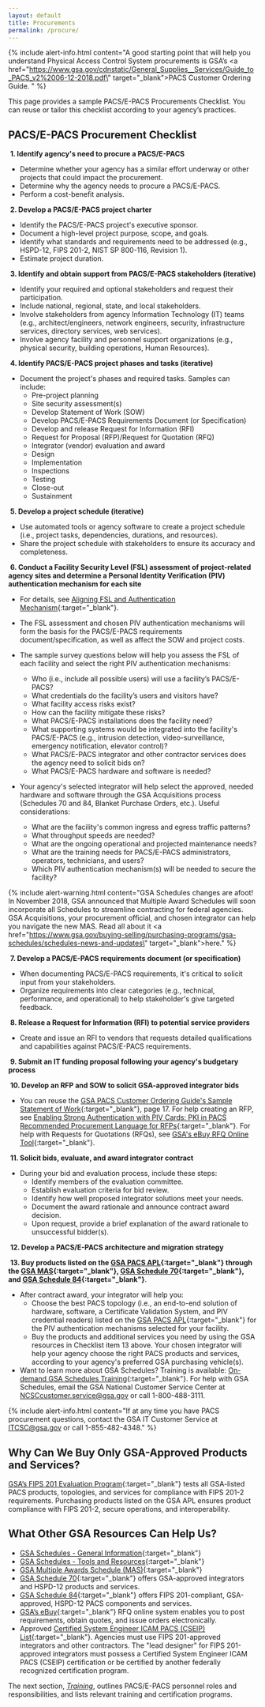 ```yaml
---
layout: default
title: Procurements
permalink: /procure/
---
```


{% include alert-info.html content="A good starting point that will help you understand Physical Access Control System procurements is GSA’s <a href=\"https://www.gsa.gov/cdnstatic/General_Supplies__Services/Guide_to_PACS_v2%2006-12-2018.pdf\" target=\"_blank\">PACS Customer Ordering Guide. </a>" %}

This page provides a sample PACS/E-PACS Procurements Checklist. You can reuse or tailor this checklist according to your agency’s practices.

## PACS/E-PACS Procurement Checklist 
<i class="fa fa-check-square-o"></i> &nbsp;**1. Identify agency's need to procure a PACS/E-PACS**
- Determine whether your agency has a similar effort underway or other projects that could impact the procurement.
- Determine why the agency needs to procure a PACS/E-PACS. 
- Perform a cost-benefit analysis. 

<i class="fa fa-check-square-o"></i> &nbsp;**2. Develop a PACS/E-PACS project charter** 
- Identify the PACS/E-PACS project's executive sponsor.
- Document a high-level project purpose, scope, and goals. 
- Identify what standards and requirements need to be addressed (e.g., HSPD-12, FIPS 201-2, NIST SP 800-116, Revision 1).
- Estimate project duration.

<i class="fa fa-check-square-o"></i> &nbsp;**3. Identify and obtain support from PACS/E-PACS stakeholders (iterative)**
- Identify your required and optional stakeholders and request their participation.
- Include national, regional, state, and local stakeholders.
- Involve stakeholders from agency Information Technology (IT) teams (e.g., architect/engineers, network engineers, security, infrastructure services, directory services, web services).
- Involve agency facility and personnel support organizations (e.g., physical security, building operations, Human Resources). 

<i class="fa fa-check-square-o"></i> &nbsp;**4. Identify PACS/E-PACS project phases and tasks (iterative)**
- Document the project's phases and required tasks. Samples can include:
    -	Pre-project planning
    -	Site security assessment(s)
    -	Develop Statement of Work (SOW)
    -   Develop PACS/E-PACS Requirements Document (or Specification)
    -	Develop and release Request for Information (RFI) 
    -	Request for Proposal (RFP)/Request for Quotation (RFQ)  
    -	Integrator (vendor) evaluation and award
    -   Design
    -   Implementation
    -   Inspections
    -   Testing
    -	Close-out
    -	Sustainment

<i class="fa fa-check-square-o"></i> &nbsp;**5. Develop a project schedule (iterative)**
- Use automated tools or agency software to create a project schedule (i.e., project tasks, dependencies, durations, and resources).
- Share the project schedule with stakeholders to ensure its accuracy and completeness.

<i class="fa fa-check-square-o"></i> &nbsp;**6. Conduct a Facility Security Level (FSL) assessment of project-related agency sites and determine a Personal Identity Verification (PIV) authentication mechanism for each site**
 - For details, see [Aligning FSL and Authentication Mechanism]({{site.baseurl}}/alignfslandauth/){:target="_blank"}.
 - The FSL assessment and chosen PIV authentication mechanisms will form the basis for the PACS/E-PACS requirements document/specification, as well as affect the SOW and project costs.
 - The sample survey questions below will help you assess the FSL of each facility and select the right PIV authentication mechanisms: <br>
    -	Who (i.e., include all possible users) will use a facility’s PACS/E-PACS?
    -	What credentials do the facility’s users and visitors have?
    -	What facility access risks exist? 
    -	How can the facility mitigate these risks? 
    -	What PACS/E-PACS installations does the facility need?
    -	What supporting systems would be integrated into the facility's PACS/E-PACS (e.g., intrusion detection, video-surveillance, emergency notification, elevator control)?
    -	What PACS/E-PACS integrator and other contractor services does the agency need to solicit bids on?
    -	What PACS/E-PACS hardware and software is needed? 
	
 -  Your agency's selected integrator will help select the approved, needed hardware and software through the GSA Acquisitions process (Schedules 70 and 84, Blanket Purchase Orders, etc.). Useful considerations: <br>
    -	What are the facility's common ingress and egress traffic patterns? 
    -	What throughput speeds are needed?
    -	What are the ongoing operational and projected maintenance needs?
    -	What are the training needs for PACS/E-PACS administrators, operators, technicians, and users?
    -   Which PIV authentication mechanism(s) will be needed to secure the facility?


{% include alert-warning.html content="GSA Schedules changes are afoot! In November 2018, GSA announced that Multiple Award Schedules will soon incorporate all Schedules to streamline contracting for federal agencies. GSA Acquisitions, your procurement official, and chosen integrator can help you navigate the new MAS. Read all about it <a href=\"https://www.gsa.gov/buying-selling/purchasing-programs/gsa-schedules/schedules-news-and-updates\" target=\"_blank\">here</a>." %}



<i class="fa fa-check-square-o"></i> &nbsp;**7. Develop a PACS/E-PACS requirements document (or specification)**
- When documenting PACS/E-PACS requirements, it's critical to solicit input from your stakeholders.  
- Organize requirements into clear categories (e.g., technical, performance, and operational) to help stakeholder's give targeted feedback.

<i class="fa fa-check-square-o"></i> &nbsp;**8. Release a Request for Information (RFI) to potential service providers**
- Create and issue an RFI to vendors that requests detailed qualifications and capabilities against PACS/E-PACS requirements.

<i class="fa fa-check-square-o"></i> &nbsp;**9. Submit an IT funding proposal following your agency's budgetary process**

<i class="fa fa-check-square-o"></i> &nbsp;**10. Develop an RFP and SOW to solicit GSA-approved integrator bids**
 
-  You can reuse the [GSA PACS Customer Ordering Guide's Sample Statement of Work]( https://www.gsa.gov/cdnstatic/General_Supplies__Services/Guide_to_PACS_v2%2006-12-2018.pdf){:target="_blank"}, page 17. For help creating an RFP, see [Enabling Strong Authentication with PIV Cards: PKI in PACS Recommended Procurement Language for RFPs](https://www.idmanagement.gov/wp-content/uploads/sites/1171/uploads/Procurement-Language-1.1.0.pdf){:target="_blank"}. For help with Requests for Quotations (RFQs), see [GSA's eBuy RFQ Online Tool](https://www.ebuy.gsa.gov/ebuy/){:target="_blank"}.



<i class="fa fa-check-square-o"></i> &nbsp;**11. Solicit bids, evaluate, and award integrator contract**

- During your bid and evaluation process, include these steps:
    - Identify members of the evaluation committee.
    - Establish evaluation criteria for bid review. 
    - Identify how well proposed integrator solutions meet your needs. 
    - Document the award rationale and announce contract award decision. 
    - Upon request, provide a brief explanation of the award rationale to unsuccessful bidder(s).

<i class="fa fa-check-square-o"></i> &nbsp;**12. Develop a PACS/E-PACS architecture and migration strategy** 

<i class="fa fa-check-square-o"></i> &nbsp;**13. Buy products listed on the [GSA PACS APL](https://www.idmanagement.gov/approved-products-list-pacs-products/){:target="_blank"} through the [GSA MAS](https://www.gsa.gov/buying-selling/purchasing-programs/gsa-schedules/schedules-news-and-updates){:target="_blank"}, [GSA Schedule 70]( https://www.gsa.gov/technology/technology-purchasing-programs/it-schedule-70){:target="_blank"}, and [GSA Schedule 84](https://www.gsa.gov/buying-selling/purchasing-programs/gsa-schedules/list-of-gsa-schedules/schedule-84security-fire-law-enforcement){:target="_blank"}**. 

- After contract award, your integrator will help you:
    - Choose the best PACS topology (i.e., an end-to-end solution of hardware, software, a Certificate Validation System, and PIV credential readers) listed on the [GSA PACS APL](https://www.idmanagement.gov/approved-products-list-pacs-products/){:target="_blank"} for the PIV authentication mechanisms selected for your facility.  
    - Buy the products and additional services you need by using the GSA resources in Checklist item 13 above. Your chosen integrator will help your agency choose the right PACS products and services, according to your agency's preferred GSA purchasing vehicle(s). 
-  Want to learn more about GSA Schedules? Training is available: [On-demand GSA Schedules Training](ww.gsa.gov/buying-selling/products-services/security-protection/training-for-security-protection){:target="_blank"}. For help with GSA Schedules, email the GSA National Customer Service Center at NCSCcustomer.service@gsa.gov or call 1-800-488-3111.


{% include alert-info.html content="If at any time you have PACS procurement questions, contact the GSA IT Customer Service at ITCSC@gsa.gov or call 1-855-482-4348." %}

## Why Can We Buy Only GSA-Approved Products and Services?
[GSA’s FIPS 201 Evaluation Program](https://www.idmanagement.gov/fips201/){:target="_blank"} tests all GSA-listed PACS products, topologies, and services for compliance with FIPS 201-2 requirements. Purchasing products listed on the GSA APL ensures product compliance with FIPS 201-2, secure operations, and interoperability.   

## What Other GSA Resources Can Help Us?
- [GSA Schedules - General Information](https://www.gsa.gov/buying-selling/purchasing-programs/gsa-schedules/schedule-buyers){:target="_blank"}
- [GSA Schedules - Tools and Resources](https://www.gsa.gov/buying-selling/purchasing-programs/gsa-schedules/we-are-here-to-help){:target="_blank"}
- [GSA Multiple Awards Schedule (MAS)](https://www.gsa.gov/buying-selling/purchasing-programs/gsa-schedules/schedules-news-and-updates){:target="_blank"}
- [GSA Schedule 70]( https://www.gsa.gov/technology/technology-purchasing-programs/it-schedule-70){:target="_blank"} offers GSA-approved integrators and HSPD-12 products and services.  
- [GSA Schedule 84](https://www.gsa.gov/buying-selling/purchasing-programs/gsa-schedules/list-of-gsa-schedules/schedule-84security-fire-law-enforcement){:target="_blank"} offers FIPS 201-compliant, GSA-approved, HSPD-12 PACS components and services.
- [GSA’s eBuy](https://www.ebuy.gsa.gov/ebuy/){:target="_blank"} RFQ online system enables you to post requirements, obtain quotes, and issue orders electronically. 
- Approved [Certified System Engineer ICAM PACS (CSEIP) List]( https://www.securetechalliance.org/activities-cseip-registry/){:target="_blank"}.  Agencies must use FIPS 201-approved integrators and other contractors. The "lead designer" for FIPS 201-approved integrators must possess a Certified System Engineer ICAM PACS (CSEIP) certification or be certified by another federally recognized certification program.    

The next section, *[Training]({{site.baseurl}}/train/)*, outlines PACS/E-PACS personnel roles and responsibilities, and lists relevant training and certification programs.

